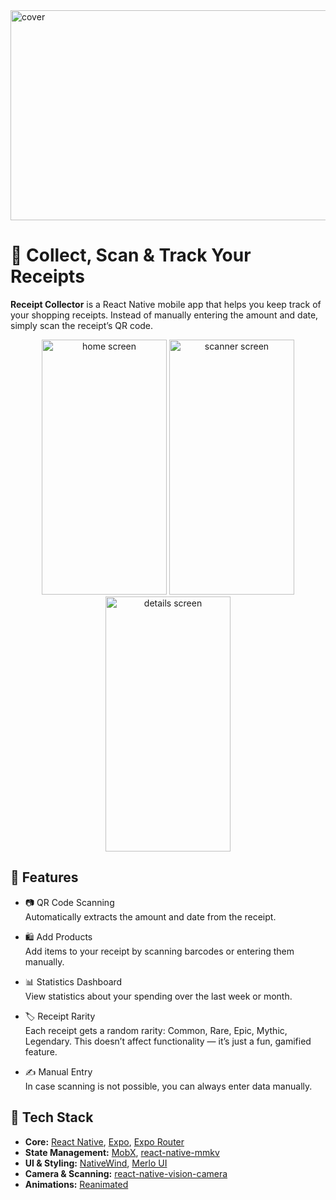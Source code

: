 <img width="1326" height="336" alt="cover" src="https://github.com/user-attachments/assets/837ab750-a09c-4d4f-bda0-9e8e4c6dfcf6" />

# 🧾 Collect, Scan & Track Your Receipts

**Receipt Collector** is a React Native mobile app that helps you keep track of your shopping receipts. Instead of manually entering the amount and date, simply scan the receipt’s QR code.

<div align="center">
    <img width="200" height="408" alt="home screen" src="https://github.com/user-attachments/assets/e54ffc04-ef97-432e-af09-160bf04786d7" />
    <img width="200" height="408" alt="scanner screen" src="https://github.com/user-attachments/assets/edd4a262-38f7-4123-afcc-fa6b909af26b" />
    <img width="200" height="408" alt="details screen" src="https://github.com/user-attachments/assets/ff82e1f6-2aeb-4744-b5e8-7f28be47786a" />
</div>

## 🚀 Features

- 📷 QR Code Scanning\
  Automatically extracts the amount and date from the receipt.

- 🛍️ Add Products\
  Add items to your receipt by scanning barcodes or entering them manually.

- 📊 Statistics Dashboard\
  View statistics about your spending over the last week or month.

- 🏷️ Receipt Rarity\
  Each receipt gets a random rarity:
  Common, Rare, Epic, Mythic, Legendary.
  This doesn’t affect functionality — it’s just a fun, gamified feature.

- ✍️ Manual Entry\
  In case scanning is not possible, you can always enter data manually.

## 📱 Tech Stack

- **Core:** [React Native](https://reactnative.dev/), [Expo](https://expo.dev/), [Expo Router](https://expo.github.io/router/)
- **State Management:** [MobX](https://mobx.js.org/), [react-native-mmkv](https://github.com/mrousavy/react-native-mmkv)
- **UI & Styling:** [NativeWind](https://www.nativewind.dev/), [Merlo UI](https://github.com/Malberee/merlo-ui)
- **Camera & Scanning:** [react-native-vision-camera](https://github.com/mrousavy/react-native-vision-camera)
- **Animations:** [Reanimated](https://docs.swmansion.com/react-native-reanimated/)
